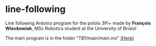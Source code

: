 # line-following

Line following Arduino program for the pololu 3Pi+
made by **François Wieckowiak**, MSc Robotics student at the University of Bristol

The main program is in the folder "TB1/main/main.ino" [(Here)](https://github.com/legentil42/line-following/tree/master/TB1/main)
